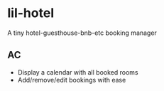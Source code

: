# lil-hotel
A tiny hotel-guesthouse-bnb-etc booking manager


## AC
 - Display a calendar with all booked rooms
 - Add/remove/edit bookings with ease
